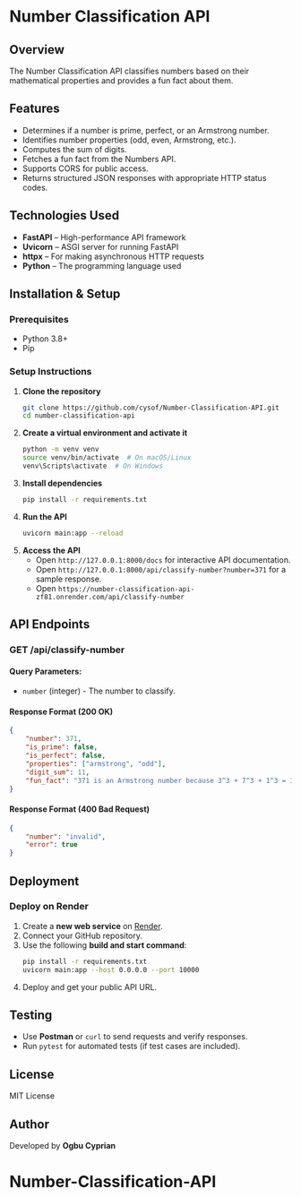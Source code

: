 # Number Classification API

## Overview
The Number Classification API classifies numbers based on their mathematical properties and provides a fun fact about them.

## Features
- Determines if a number is prime, perfect, or an Armstrong number.
- Identifies number properties (odd, even, Armstrong, etc.).
- Computes the sum of digits.
- Fetches a fun fact from the Numbers API.
- Supports CORS for public access.
- Returns structured JSON responses with appropriate HTTP status codes.

## Technologies Used
- **FastAPI** – High-performance API framework
- **Uvicorn** – ASGI server for running FastAPI
- **httpx** – For making asynchronous HTTP requests
- **Python** – The programming language used

## Installation & Setup

### Prerequisites
- Python 3.8+
- Pip

### Setup Instructions
1. **Clone the repository**
   ```bash
   git clone https://github.com/cysof/Number-Classification-API.git
   cd number-classification-api
   ```
2. **Create a virtual environment and activate it**
   ```bash
   python -m venv venv
   source venv/bin/activate  # On macOS/Linux
   venv\Scripts\activate  # On Windows
   ```
3. **Install dependencies**
   ```bash
   pip install -r requirements.txt
   ```
4. **Run the API**
   ```bash
   uvicorn main:app --reload
   ```
5. **Access the API**
   - Open `http://127.0.0.1:8000/docs` for interactive API documentation.
   - Open `http://127.0.0.1:8000/api/classify-number?number=371` for a sample response.
   - Open `https://number-classification-api-zf81.onrender.com/api/classify-number`

## API Endpoints

### **GET /api/classify-number**
#### **Query Parameters:**
- `number` (integer) - The number to classify.

#### **Response Format (200 OK)**
```json
{
    "number": 371,
    "is_prime": false,
    "is_perfect": false,
    "properties": ["armstrong", "odd"],
    "digit_sum": 11,
    "fun_fact": "371 is an Armstrong number because 3^3 + 7^3 + 1^3 = 371"
}
```
#### **Response Format (400 Bad Request)**
```json
{
    "number": "invalid",
    "error": true
}
```

## Deployment


### **Deploy on Render**
1. Create a **new web service** on [Render](https://render.com/).
2. Connect your GitHub repository.
3. Use the following **build and start command**:
   ```bash
   pip install -r requirements.txt
   uvicorn main:app --host 0.0.0.0 --port 10000
   ```
4. Deploy and get your public API URL.

## Testing
- Use **Postman** or `curl` to send requests and verify responses.
- Run `pytest` for automated tests (if test cases are included).

## License
MIT License

## Author
Developed by **Ogbu Cyprian**

# Number-Classification-API
